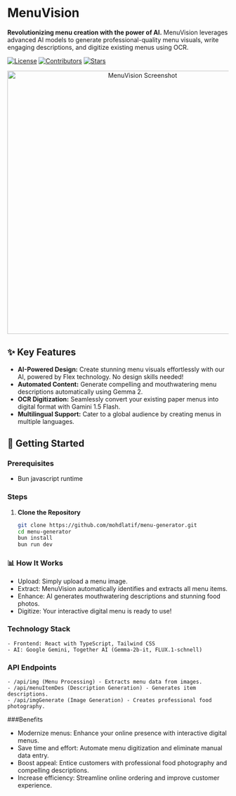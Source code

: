 # MenuVision

**Revolutionizing menu creation with the power of AI.** MenuVision leverages advanced AI models to generate professional-quality menu visuals, write engaging descriptions, and digitize existing menus using OCR.

[![License](https://img.shields.io/github/license/mohdlatif/menu-generator)](https://github.com/mohdlatif/menu-generator/blob/main/LICENSE)
[![Contributors](https://img.shields.io/github/contributors/mohdlatif/menu-generator)](https://github.com/mohdlatif/menu-generator/graphs/contributors)
[![Stars](https://img.shields.io/github/stars/mohdlatif/menu-generator)](https://github.com/mohdlatif/menu-generator/stargazers)

<p align="center">
  <img src="https://img.playbook.com/qI3rSftRew1SdtJ1G3y-xcFtS6c7aK36lJ200MRVm20/Z3M6Ly9wbGF5Ym9v/ay1hc3NldHMtcHVi/bGljLzMxMTllODJk/LWRjNWYtNGU0ZC05/MzA5LTZkZDhhODJi/MjE3MQ" alt="MenuVision Screenshot" width="600"/> 
</p>

## ✨ Key Features

- **AI-Powered Design:** Create stunning menu visuals effortlessly with our AI, powered by Flex technology. No design skills needed!
- **Automated Content:** Generate compelling and mouthwatering menu descriptions automatically using Gemma 2.
- **OCR Digitization:** Seamlessly convert your existing paper menus into digital format with Gamini 1.5 Flash.
- **Multilingual Support:** Cater to a global audience by creating menus in multiple languages.

## 🚀 Getting Started

### Prerequisites

- Bun javascript runtime

### Steps

1. **Clone the Repository**
   ```bash
   git clone https://github.com/mohdlatif/menu-generator.git
   cd menu-generator
   bun install
   bun run dev
   ```

### 📊 How It Works

- Upload: Simply upload a menu image.
- Extract: MenuVision automatically identifies and extracts all menu items.
- Enhance: AI generates mouthwatering descriptions and stunning food photos.
- Digitize: Your interactive digital menu is ready to use!

### Technology Stack

    - Frontend: React with TypeScript, Tailwind CSS
    - AI: Google Gemini, Together AI (Gemma-2b-it, FLUX.1-schnell)

### API Endpoints

    - /api/img (Menu Processing) - Extracts menu data from images.
    - /api/menuItemDes (Description Generation) - Generates item descriptions.
    - /api/imgGenerate (Image Generation) - Creates professional food photography.

###Benefits

- Modernize menus: Enhance your online presence with interactive digital menus.
- Save time and effort: Automate menu digitization and eliminate manual data entry.
- Boost appeal: Entice customers with professional food photography and compelling descriptions.
- Increase efficiency: Streamline online ordering and improve customer experience.

